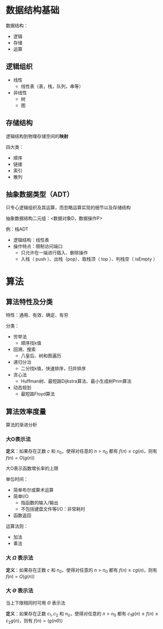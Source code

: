 # 数据结构基础

数据结构：

- 逻辑
- 存储
- 运算

## 逻辑组织

- 线性
  - 线性表（表，栈，队列，串等）
- 非线性
  - 树
  - 图

## 存储结构

逻辑结构到物理存储空间的**映射**

四大类：

- 顺序
- 链接
- 索引
- 散列

## 抽象数据类型（ADT）

只专心逻辑组织及其运算，而忽略运算实现的细节以及存储结构

抽象数据结构二元组：<数据对象D，数据操作P>

例：栈ADT

- 逻辑结构：线性表
- 操作特点：限制访问端口
  - 只允许在一端进行插入、删除操作
  - 入栈（ push ）、出栈（pop）、取栈顶（ top ）、判栈空（ isEmpty ）

# 算法

## 算法特性及分类

特性：通用、有效、确定、有穷

分类：

- 穷举法
  - 顺序找k值
- 回溯、搜索
  - 八皇后、树和图遍历
- 递归分治
  - 二分找k值，快速排序，归并排序
- 贪心法
  - Huffman树、最短路Dijkstra算法、最小生成树Prim算法
- 动态规划
  - 最短路Floyd算法

## 算法效率度量

算法的渐进分析

### 大O表示法

**定义**：如果存在正数 $c$ 和 $n_0$，使得对任意的 $n > n_0$ 都有 $f(n) \leq c g(n)$，则有 $f(n) = O(g(n))$

大O表示函数增长率的上限

单位时间：

- 简单布尔或算术运算
- 简单I/O
  - 指函数的输入/输出
  - 不包括键盘文件等I/O：非常耗时
- 函数返回

运算法则：

- 加法
- 乘法

### 大 $\Omega$ 表示法

**定义**：如果存在正数 $c$ 和 $n_0$，使得对任意的 $n > n_0$ 都有 $f(n) \geq c g(n)$，则有 $f(n) = \Omega (g(n))$

### 大 $\Theta$ 表示法

当上下限相同时可用 $\Theta$ 表示法

**定义**：如果存在正数 $c_1, c_2$ 和 $n_0$，使得对任意的 $n > n_0$ 都有 $c_1g(n) \leq f(n) \leq c_2 g(n)$，则有 $f(n) = (g(n\Theta))$